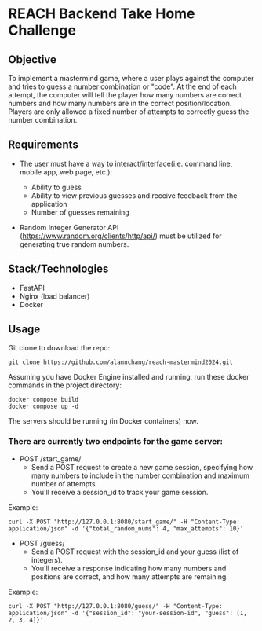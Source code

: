 # REACH Backend Take Home Challenge
## Objective

To implement a mastermind game, where a user plays against the computer and tries to guess a number combination or "code".
At the end of each attempt, the computer will tell the player how many numbers are correct numbers and how
many numbers are in the correct position/location.  Players are only allowed a fixed number of attempts to correctly
guess the number combination.

## Requirements

- The user must have a way to interact/interface(i.e. command line, mobile app, web page, etc.):
  - Ability to guess
  - Ability to view previous guesses and receive feedback from the application
  - Number of guesses remaining

- Random Integer Generator API (https://www.random.org/clients/http/api/) must be utilized for generating true random numbers.

## Stack/Technologies

- FastAPI 
- Nginx (load balancer) 
- Docker

## Usage

Git clone to download the repo:
```
git clone https://github.com/alannchang/reach-mastermind2024.git
```

Assuming you have Docker Engine installed and running, run these docker commands in the project directory:
```
docker compose build
docker compose up -d
```

The servers should be running (in Docker containers) now.

### There are currently two endpoints for the game server:

- POST /start_game/ 
    - Send a POST request to create a new game session, specifying how many numbers to include 
      in the number combination and maximum number of attempts.
    - You'll receive a session_id to track your game session.

Example:

```
curl -X POST "http://127.0.0.1:8080/start_game/" -H "Content-Type: application/json" -d '{"total_random_nums": 4, "max_attempts": 10}'

```

- POST /guess/
    - Send a POST request with the session_id and your guess (list of integers).
    - You'll receive a response indicating how many numbers and positions are correct, and 
      how many attempts are remaining.

Example:

```
curl -X POST "http://127.0.0.1:8080/guess/" -H "Content-Type: application/json" -d '{"session_id": "your-session-id", "guess": [1, 2, 3, 4]}'

```


